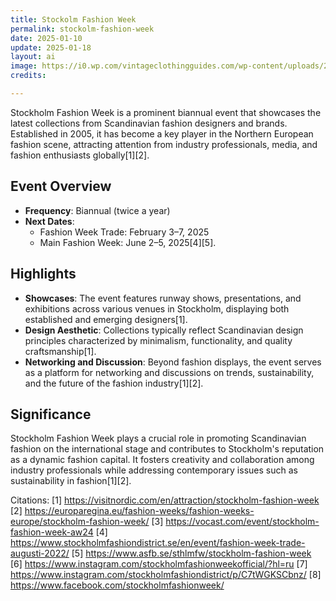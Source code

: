 ```yaml
---
title: Stockolm Fashion Week
permalink: stockolm-fashion-week
date: 2025-01-10
update: 2025-01-18
layout: ai
image: https://i0.wp.com/vintageclothingguides.com/wp-content/uploads/2024/09/stockholm_fashion_week_evolution.jpg?fit=1018%2C575&ssl=1&w=640
credits:

---
```


Stockholm Fashion Week is a prominent biannual event that showcases the latest collections from Scandinavian fashion designers and brands. Established in 2005, it has become a key player in the Northern European fashion scene, attracting attention from industry professionals, media, and fashion enthusiasts globally[1][2].

## Event Overview
- **Frequency**: Biannual (twice a year)
- **Next Dates**:
  - Fashion Week Trade: February 3–7, 2025
  - Main Fashion Week: June 2–5, 2025[4][5].

## Highlights
- **Showcases**: The event features runway shows, presentations, and exhibitions across various venues in Stockholm, displaying both established and emerging designers[1].
- **Design Aesthetic**: Collections typically reflect Scandinavian design principles characterized by minimalism, functionality, and quality craftsmanship[1].
- **Networking and Discussion**: Beyond fashion displays, the event serves as a platform for networking and discussions on trends, sustainability, and the future of the fashion industry[1][2].

## Significance
Stockholm Fashion Week plays a crucial role in promoting Scandinavian fashion on the international stage and contributes to Stockholm's reputation as a dynamic fashion capital. It fosters creativity and collaboration among industry professionals while addressing contemporary issues such as sustainability in fashion[1][2].

Citations:
[1] https://visitnordic.com/en/attraction/stockholm-fashion-week
[2] https://europaregina.eu/fashion-weeks/fashion-weeks-europe/stockholm-fashion-week/
[3] https://vocast.com/event/stockholm-fashion-week-aw24
[4] https://www.stockholmfashiondistrict.se/en/event/fashion-week-trade-augusti-2022/
[5] https://www.asfb.se/sthlmfw/stockholm-fashion-week
[6] https://www.instagram.com/stockholmfashionweekofficial/?hl=ru
[7] https://www.instagram.com/stockholmfashiondistrict/p/C7tWGKSCbnz/
[8] https://www.facebook.com/stockholmfashionweek/
